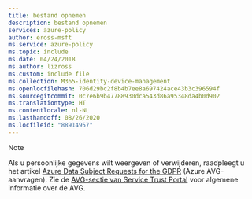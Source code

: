 ```yaml
---
title: bestand opnemen
description: bestand opnemen
services: azure-policy
author: eross-msft
ms.service: azure-policy
ms.topic: include
ms.date: 04/24/2018
ms.author: lizross
ms.custom: include file
ms.collection: M365-identity-device-management
ms.openlocfilehash: 706d29bc2f8b4b7ee8a697424ace43b3c396594f
ms.sourcegitcommit: 0c7e6b9b47788930dca543d86a95348da4b0d902
ms.translationtype: HT
ms.contentlocale: nl-NL
ms.lasthandoff: 08/26/2020
ms.locfileid: "88914957"
---
```

>[!Note] 
>Als u persoonlijke gegevens wilt weergeven of verwijderen, raadpleegt u het artikel [Azure Data Subject Requests for the GDPR](/microsoft-365/compliance/gdpr-dsr-azure) (Azure AVG-aanvragen). Zie de [AVG-sectie van Service Trust Portal](https://servicetrust.microsoft.com/ViewPage/GDPRGetStarted) voor algemene informatie over de AVG.